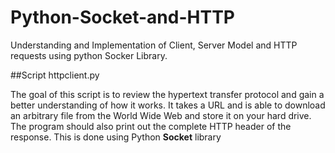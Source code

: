 # Python-Socket-and-HTTP
Understanding and Implementation of Client, Server Model and HTTP requests using python Socker Library.


##Script httpclient.py

The goal of this script is to review the hypertext transfer protocol and gain a better
understanding of how it works. It takes a URL and is able to download an arbitrary file from the World Wide Web and store it on your hard drive. The program should also print out the complete HTTP header of the response. This is done using Python **Socket** library
